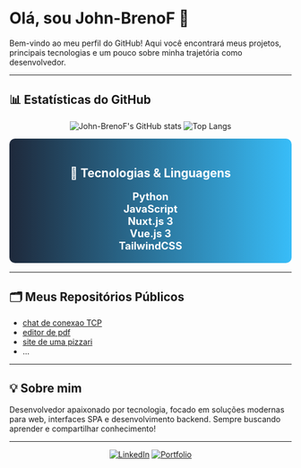 # Olá, sou John-BrenoF 👋

Bem-vindo ao meu perfil do GitHub! Aqui você encontrará meus projetos, principais tecnologias e um pouco sobre minha trajetória como desenvolvedor.

---
## 📊 Estatísticas do GitHub

<div align="center">

![John-BrenoF's GitHub stats](https://github-readme-stats.vercel.app/api?username=John-BrenoF&show_icons=true&theme=radical&count_private=true)
![Top Langs](https://github-readme-stats.vercel.app/api/top-langs/?username=John-BrenoF&layout=compact&hide=css,html&theme=radical)
</div>

<div align="center" style="background: linear-gradient(90deg, #1e293b 0%, #38bdf8 100%); border-radius: 10px; padding: 20px 0; margin-bottom: 16px;">
  
  <h2 style="color: #fff;">🚀 Tecnologias & Linguagens</h2>
  <ul style="list-style:none; color: #fff; font-size: 1.15rem; padding: 0; margin: 0;">
    <li><b>Python</b></li>
    <li><b>JavaScript</b></li>
    <li><b>Nuxt.js 3</b></li>
    <li><b>Vue.js 3</b></li>
    <li><b>TailwindCSS</b></li>
  </ul>
</div>

---
## 🗂️ Meus Repositórios Públicos

- [chat de conexao TCP](https://github.com/John-BrenoF/chat-TCP.git)
- [editor de pdf](https://github.com/John-BrenoF/hayd-pdf.git)
- [site de uma pizzari](https://github.com/John-BrenoF/site-pizzaria.git)
- ...
---

## 💡 Sobre mim

Desenvolvedor apaixonado por tecnologia, focado em soluções modernas para web, interfaces SPA e desenvolvimento backend. Sempre buscando aprender e compartilhar conhecimento!

---

<div align="center">
  
  [![LinkedIn](https://img.shields.io/badge/LinkedIn-blue?style=for-the-badge&logo=linkedin)](https://linkedin.com/in/seuusuario)
  [![Portfolio](https://img.shields.io/badge/Portfólio-000?style=for-the-badge&logo=vercel)](https://seuportfolio.com)
  
</div>
